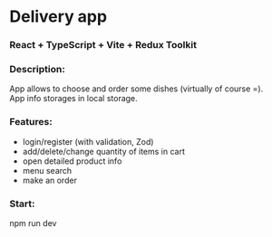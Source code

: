 <h1>Delivery app</h1>
<h3>React + TypeScript + Vite + Redux Toolkit</h3>

<h3>Description:</h3> 
<p>App allows to choose and order some dishes (virtually of course =).<br>
  App info storages in local storage.
</p>
<h3>Features:</h3> 
<ul>
  <li>login/register (with validation, Zod)</li>
  <li>add/delete/change quantity of items in cart</li>
  <li>open detailed product info</li>
  <li>menu search</li>
  <li>make an order</li>
</ul>
<h3>Start:</h3>
npm run dev
